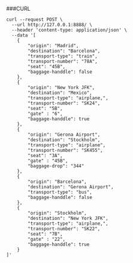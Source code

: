 ###CURL

    curl --request POST \
      --url http://127.0.0.1:8888/ \
      --header 'content-type: application/json' \
      --data '[
        {
            "origin": "Madrid",
            "destination": "Barcelona",
            "transport-type": "train",
            "transport-number": "78A",
            "seat": "45B",
            "baggage-handdle": false
        },
        {
            "origin": "New York JFK",
            "destination": "Mexico",
            "transport-type": "airplane,",
            "transport-number": "SK24",
            "seat": "5B",
            "gate" : "6",
            "baggage-handdle": true
        },
        {
            "origin": "Gerona Airport",
            "destination": "Stockholm",
            "transport-type": "airplane",
            "transport-number": "SK455",
            "seat": "3A",
            "gate" : "45B",
            "baggage-drop": "344"
        },
        {
            "origin": "Barcelona",
            "destination": "Gerona Airport",
            "transport-type": "bus",
            "baggage-handdle": false
        },
        {
            "origin": "Stockholm",
            "destination": "New York JFK",
            "transport-type": "airplane,",
            "transport-number": "SK22",
            "seat": "7B",
            "gate" : "22",
            "baggage-handdle": true
        }
    ]'